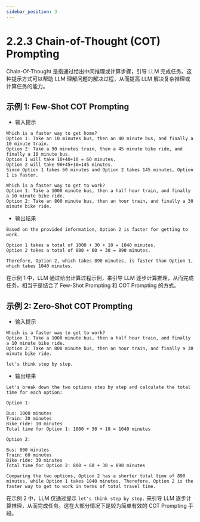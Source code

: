 ```yaml
---
sidebar_position: 3
---
```


# 2.2.3 Chain-of-Thought (COT) Prompting
Chain-Of-Thought 是指通过给出中间推理或计算步骤，引导 LLM 完成任务。这种提示方式可以帮助 LLM 理解问题的解决过程，从而提高 LLM 解决复杂推理或计算任务的能力。

## 示例 1: Few-Shot COT Prompting
- 输入提示
```
Which is a faster way to get home?
Option 1: Take an 10 minutes bus, then an 40 minute bus, and finally a 10 minute train.
Option 2: Take a 90 minutes train, then a 45 minute bike ride, and finally a 10 minute bus.
Option 1 will take 10+40+10 = 60 minutes.
Option 2 will take 90+45+10=145 minutes.
Since Option 1 takes 60 minutes and Option 2 takes 145 minutes, Option 1 is faster.

Which is a faster way to get to work?
Option 1: Take a 1000 minute bus, then a half hour train, and finally a 10 minute bike ride.
Option 2: Take an 800 minute bus, then an hour train, and finally a 30 minute bike ride.
```

- 输出结果
```
Based on the provided information, Option 2 is faster for getting to work.

Option 1 takes a total of 1000 + 30 + 10 = 1040 minutes.
Option 2 takes a total of 800 + 60 + 30 = 890 minutes.

Therefore, Option 2, which takes 890 minutes, is faster than Option 1, which takes 1040 minutes.
```

在示例 1 中，LLM 通过给出计算过程示例，来引导 LLM 逐步计算推理，从而完成任务。相当于是结合了 Few-Shot Prompting 和 COT Prompting 的方式。

## 示例 2: Zero-Shot COT Prompting
- 输入提示
```
Which is a faster way to get to work?
Option 1: Take a 1000 minute bus, then a half hour train, and finally a 10 minute bike ride.
Option 2: Take an 800 minute bus, then an hour train, and finally a 30 minute bike ride.

let's think step by step.
```

- 输出结果
```
Let's break down the two options step by step and calculate the total time for each option:

Option 1:

Bus: 1000 minutes
Train: 30 minutes
Bike ride: 10 minutes
Total time for Option 1: 1000 + 30 + 10 = 1040 minutes

Option 2:

Bus: 800 minutes
Train: 60 minutes
Bike ride: 30 minutes
Total time for Option 2: 800 + 60 + 30 = 890 minutes

Comparing the two options, Option 2 has a shorter total time of 890 minutes, while Option 1 takes 1040 minutes. Therefore, Option 2 is the faster way to get to work in terms of total travel time.
```

在示例 2 中，LLM 仅通过提示 `let's think step by step.` 来引导 LLM 逐步计算推理，从而完成任务。这在大部分情况下是较为简单有效的 COT Prompting 手段。
